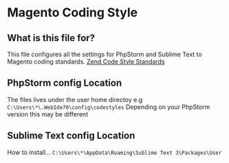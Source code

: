 Magento Coding Style
====================

## What is this file for?

This file configures all the settings for PhpStorm and Sublime Text to Magento coding standards.
[Zend Code Style Standards](http://framework.zend.com/manual/en/coding-standard.coding-style.html)


## PhpStorm config Location
The files lives under the user home directoy e.g
`C:\Users\*\.WebIde70\config\codestyles`
Depending on your PhpStorm version this may be different

## Sublime Text config Location
How to install...
`C:\Users\*\AppData\Roaming\Sublime Text 3\Packages\User`
